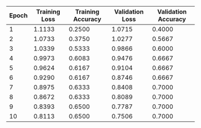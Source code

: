 | Epoch  | Training Loss | Training Accuracy | Validation Loss | Validation Accuracy |
|--------|---------------|------------------|-----------------|---------------------|
|   1    |    1.1133     |      0.2500      |     1.0715      |        0.4000       |
|   2    |    1.0733     |      0.3750      |     1.0277      |        0.5667       |
|   3    |    1.0339     |      0.5333      |     0.9866      |        0.6000       |
|   4    |    0.9973     |      0.6083      |     0.9476      |        0.6667       |
|   5    |    0.9624     |      0.6167      |     0.9104      |        0.6667       |
|   6    |    0.9290     |      0.6167      |     0.8746      |        0.6667       |
|   7    |    0.8975     |      0.6333      |     0.8408      |        0.7000       |
|   8    |    0.8672     |      0.6333      |     0.8089      |        0.7000       |
|   9    |    0.8393     |      0.6500      |     0.7787      |        0.7000       |
|   10   |    0.8113     |      0.6500      |     0.7506      |        0.7000       |

